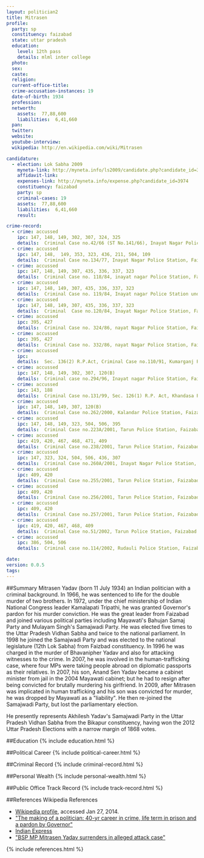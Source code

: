 ```yaml
---
layout: politician2
title: Mitrasen
profile: 
  party: sp
  constituency: faizabad
  state: uttar pradesh
  education: 
    level: 12th pass
    details: mlml inter college
  photo: 
  sex: 
  caste: 
  religion: 
  current-office-title: 
  crime-accusation-instances: 19
  date-of-birth: 1934
  profession: 
  networth: 
    assets:  77,88,600
    liabilities:  6,41,660
  pan: 
  twitter: 
  website: 
  youtube-interview: 
  wikipedia: http://en.wikipedia.com/wiki/Mitrasen

candidature: 
  - election: Lok Sabha 2009
    myneta-link: http://myneta.info/ls2009/candidate.php?candidate_id=3974
    affidavit-link: 
    expenses-link: http://myneta.info/expense.php?candidate_id=3974
    constituency: faizabad 
    party: sp
    criminal-cases: 19
    assets:  77,88,600
    liabilities:  6,41,660
    result:  

crime-record: 
  - crime: accussed
    ipc: 147, 148, 149, 302, 307, 324, 325
    details:  Criminal Case no.42/66 (ST No.141/66), Inayat Nagar Police Station, Faizabad  
  - crime: accussed
    ipc: 147, 148,  149, 353, 323, 436, 211, 504, 109
    details:  Criminal Case no.134/77, Inayat Nagar Police Station, Faizabad  
  - crime: accussed
    ipc: 147, 148, 149, 307, 435, 336, 337, 323
    details:  Criminal Case no. 118/84, inayat nagar Police Station, Faizabd, under juridical inquiry Report  submitted on 31-12-88  
  - crime: accussed
    ipc: 147, 148, 149, 307, 435, 336, 337, 323
    details:  Criminal Case no. 119/84, Inayat nagar Police Station under juridical inquiry Report submitted on 31-12-88  
  - crime: accussed
    ipc: 147, 148, 149, 307, 435, 336, 337, 323
    details:  Criminal  Case no.120/84, Inayat Nagar Police Station, Faizabad, under juridical inquiry Report submitted on 31-12-88  
  - crime: accussed
    ipc: 395, 427
    details:  Criminal Case no. 324/86, nayat Nagar Police Station, Faizabad,   
  - crime: accussed
    ipc: 395, 427
    details:  Criminal Case no. 332/86, nayat Nagar Police Station, Faizabad,	  
  - crime: accussed
    ipc: 
    details:  Sec. 136(2) R.P.Act, Criminal Case no.110/91, Kumarganj Police Station, Faizabad  
  - crime: accussed
    ipc: 147, 148, 149, 302, 307, 120(B)
    details:  Criminal case no.294/96, Inayat nagar Police Station, Faizabad  
  - crime: accussed
    ipc: 143, 188
    details:  Criminal Case no.131/99, Sec. 126(1) R.P. Act, Khandasa Police Station, Faizabad, CJM Court Faizabad, Fine rs.5250/- Appeal pending in A.S.J.-2 Faizabad Court  
  - crime: accussed
    ipc: 147, 148, 149, 307, 120(B)
    details:  Criminal Case no.262/2000, Kalandar Police Station, Faizabad  
  - crime: accussed
    ipc: 147, 148, 149, 323, 504, 506, 395
    details:  Criminal Case no.223A/2001, Tarun Police Station, Faizabad  
  - crime: accussed
    ipc: 419, 420, 467, 468, 471, 409
    details:  Criminal Case no.238/2001, Tarun Police Station, Faizabad  
  - crime: accussed
    ipc: 147, 323, 324, 504, 506, 436, 307
    details:  Criminal Case no.260A/2001, Inayat Nagar Police Station, Faizabad	  
  - crime: accussed
    ipc: 409, 420
    details:  Criminal Case no.255/2001, Tarun Police Station, Faizabad  
  - crime: accussed
    ipc: 409, 420
    details:  Criminal Case no.256/2001, Tarun Police Station, Faizabad	  
  - crime: accussed
    ipc: 409, 420
    details:  Criminal Case no.257/2001, Tarun Police Station, Faizabad	  
  - crime: accussed
    ipc: 419, 420, 467, 468, 409
    details:  Criminal Case no.51/2002, Tarun Police Station, Faizabad	  
  - crime: accussed
    ipc: 386, 504, 506
    details:  Criminal case no.114/2002, Rudauli Police Station, Faizabad  

date: 
version: 0.0.5
tags: 
---
```

##Summary
Mitrasen Yadav (born 11 July 1934) an Indian politician with a criminal background. In 1966, he was sentenced to life for the double murder of two brothers. In 1972, under the chief ministership of Indian National Congress leader Kamalapati Tripathi, he was granted Governor's pardon for his murder conviction. He was the great leader from Faizabad and joined various political parties including Mayawati's Bahujan Samaj Party and Mulayam Singh's Samajwadi Party. He was elected five times to the Uttar Pradesh Vidhan Sabha and twice to the national parliament. In 1998 he joined the Samajwadi Party and was elected to the national legislature (12th Lok Sabha) from Faizbad constituency. In 1996 he was charged in the murder of Bhavanipher Yadav and also for attacking witnesses to the crime. In 2007, he was involved in the human-trafficking case, where four MPs were taking people abroad on diplomatic passports as their relatives.  In 2007, his son, Anand Sen Yadav became a cabinet minister from jail in the 2004 Mayawati cabinet; but he had to resign after being convicted for brutally murdering his girlfriend. In 2009, after Mitrasen was implicated in human trafficking and his son was convicted for murder, he was dropped by Mayawati as a "liability". He then re-joined the Samajwadi Party, but lost the parliamentary election.

He presently represents Akhilesh Yadav's Samajwadi Party in the Uttar Pradesh Vidhan Sabha from the Bikapur constituency, having won the 2012 Uttar Pradesh Elections with a narrow margin of 1868 votes.


##Education
{% include education.html %}


##Political Career
{% include political-career.html %}


##Criminal Record
{% include criminal-record.html %}


##Personal Wealth
{% include personal-wealth.html %}


##Public Office Track Record
{% include track-record.html %}


##References
Wikipedia References
- [Wikipedia profile]({{page.profile.wikipedia}}), accessed Jan 27, 2014.
- ["The making of a politician: 40-yr career in crime, life term in prison and a pardon by Governor"][wiki1]
- [Indian Express][wiki2]
- ["BSP MP Mitrasen Yadav surrenders in alleged attack case"][wiki3]

[wiki1]: http://www.expressindia.com/latest-news/the-making-of-a-politician-40yr-career-in-crime-life-term-in-prison-and-a-pardon-by-governor/432643/
[wiki2]: /wiki/Indian_Express
[wiki3]: http://news.oneindia.in/2007/05/28/bsp-mp-mitrasen-yadav-surrenders-in-alleged-attack-case-1180356017.html


{% include references.html %}